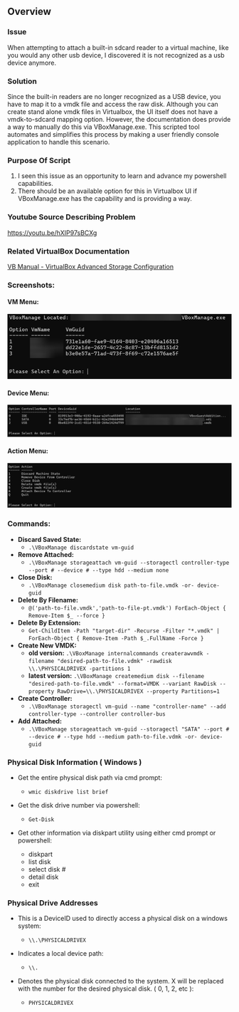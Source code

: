 ## Overview

### Issue
When attempting to attach a built-in sdcard reader to a virtual machine, like you would any other usb device, I discovered it is not recognized as a usb device anymore.

### Solution
Since the built-in readers are no longer recognized as a USB device, you have to map it to a vmdk file and access the raw disk. Although you can create stand alone vmdk files in Virtualbox, the UI itself does not have a vmdk-to-sdcard mapping option. However, the documentation does provide a way to manually do this via VBoxManage.exe. This scripted tool automates and simplifies this process by making a user friendly console application to handle this scenario.

### Purpose Of Script
1) I seen this issue as an opportunity to learn and advance my powershell capabilities.
2) There should be an available option for this in Virtualbox UI if VBoxManage.exe has the capability and is providing a way.

### Youtube Source Describing Problem
https://youtu.be/hXIP97sBCXg

### Related VirtualBox Documentation
[VB Manual - VirtualBox Advanced Storage Configuration](https://www.virtualbox.org/manual/topics/AdvancedTopics.html#adv-storage-config)

### Screenshots:
#### VM Menu:
![VM Menu](https://github.com/nicholasrwx/Virtualbox_VMDK_Tool/blob/main/Images/1-VM-Menu.png)
#### Device Menu:
![Device Menu](https://github.com/nicholasrwx/Virtualbox_VMDK_Tool/blob/main/Images/2-Device-Menu.png)
#### Action Menu:
![Action Menu](https://github.com/nicholasrwx/Virtualbox_VMDK_Tool/blob/main/Images/3-Action-Menu.png)

### Commands:
- **Discard Saved State:**
  - `.\VBoxManage discardstate vm-guid`
- **Remove Attached:**
  - `.\VBoxManage storageattach vm-guid --storagectl controller-type --port # --device # --type hdd --medium none`
- **Close Disk:**
  - `.\VBoxManage closemedium disk path-to-file.vmdk -or- device-guid`
- **Delete By Filename:**
  - `@('path-to-file.vmdk','path-to-file-pt.vmdk') ForEach-Object { Remove-Item $_ --force }`
- **Delete By Extension:**
  - `Get-ChildItem -Path "target-dir" -Recurse -Filter "*.vmdk" | ForEach-Object { Remove-Item -Path $_.FullName -Force }`
- **Create New VMDK:**
  - **old version:** `.\VBoxManage internalcommands createrawvmdk -filename "desired-path-to-file.vdmk" -rawdisk \\.\PHYSICALDRIVEX -partitions 1`
  - **latest version:** `.\VBoxManage createmedium disk --filename "desired-path-to-file.vmdk" --format=VMDK --variant RawDisk --property RawDrive=\\.\PHYSICALDRIVEX --property Partitions=1`
- **Create Controller:**
  - `.\VBoxManage storagectl vm-guid --name "controller-name" --add controller-type --controller controller-bus`
- **Add Attached:**
  - `.\VBoxManage storageattach vm-guid --storagectl "SATA" --port # --device # --type hdd --medium path-to-file.vdmk -or- device-guid`

### Physical Disk Information ( Windows )
- Get the entire physical disk path via cmd prompt:
  - `wmic diskdrive list brief`

- Get the disk drive number via powershell:
  - `Get-Disk`

- Get other information via diskpart utility using either cmd prompt or powershell:
  - diskpart
  - list disk
  - select disk #
  - detail disk
  - exit

### Physical Drive Addresses
- This is a DeviceID used to directly access a physical disk on a windows system:
  - `\\.\PHYSICALDRIVEX`

- Indicates a local device path:
  - `\\.`
- Denotes the physical disk connected to the system. X will be replaced with the number for the desired physical disk. ( 0, 1, 2, etc ):
  - `PHYSICALDRIVEX`
